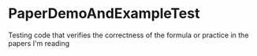# PaperDemoAndExampleTest
Testing code that verifies the correctness of the formula or practice in the papers I'm reading
